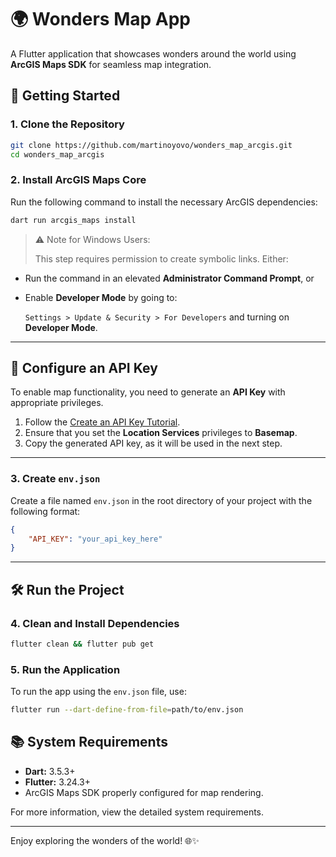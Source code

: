 # 🌍 Wonders Map App

A Flutter application that showcases wonders around the world using **ArcGIS Maps SDK** for seamless map integration.

## 🚀 Getting Started

### 1. Clone the Repository

```bash
git clone https://github.com/martinoyovo/wonders_map_arcgis.git
cd wonders_map_arcgis
```

### 2. Install ArcGIS Maps Core

Run the following command to install the necessary ArcGIS dependencies:

```bash
dart run arcgis_maps install
```

> ⚠️ Note for Windows Users:
> 
> 
> This step requires permission to create symbolic links. Either:
> 
- Run the command in an elevated **Administrator Command Prompt**, or
- Enable **Developer Mode** by going to:
    
    `Settings > Update & Security > For Developers` and turning on **Developer Mode**.
    

---

## 🔑 Configure an API Key

To enable map functionality, you need to generate an **API Key** with appropriate privileges.

1. Follow the [Create an API Key Tutorial](https://developers.arcgis.com/documentation/mapping-apis-and-services/security/api-keys/).
2. Ensure that you set the **Location Services** privileges to **Basemap**.
3. Copy the generated API key, as it will be used in the next step.

---

### 3. Create `env.json`

Create a file named `env.json` in the root directory of your project with the following format:

```json
{
    "API_KEY": "your_api_key_here"
}
```

---

## 🛠️ Run the Project

### 4. Clean and Install Dependencies

```bash
flutter clean && flutter pub get
```

### 5. Run the Application

To run the app using the `env.json` file, use:

```bash
flutter run --dart-define-from-file=path/to/env.json
```

## 📚 System Requirements

- **Dart:** 3.5.3+
- **Flutter:** 3.24.3+
- ArcGIS Maps SDK properly configured for map rendering.

For more information, view the detailed system requirements.

---

Enjoy exploring the wonders of the world! 🌐✨
